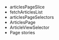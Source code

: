 - articlesPageSlice
- fetchArticlesList
- articlesPageSelectors
- ArticlesPage
- ArticleViewSelector
- Page stories
